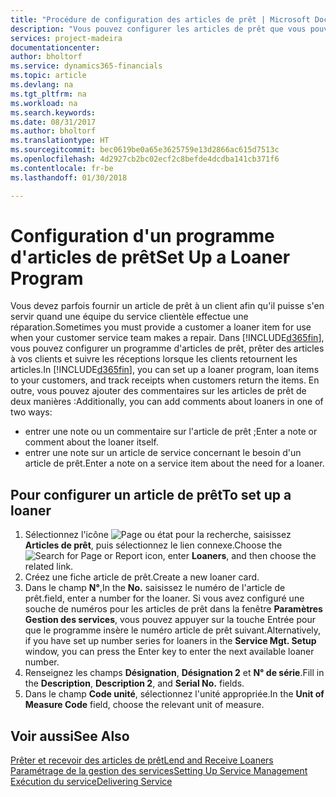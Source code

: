 ```yaml
---
title: "Procédure de configuration des articles de prêt | Microsoft Docs"
description: "Vous pouvez configurer les articles de prêt que vous pouvez prêter aux clients afin de remplacer les articles de service lors de leur maintenance."
services: project-madeira
documentationcenter: 
author: bholtorf
ms.service: dynamics365-financials
ms.topic: article
ms.devlang: na
ms.tgt_pltfrm: na
ms.workload: na
ms.search.keywords: 
ms.date: 08/31/2017
ms.author: bholtorf
ms.translationtype: HT
ms.sourcegitcommit: bec0619be0a65e3625759e13d2866ac615d7513c
ms.openlocfilehash: 4d2927cb2bc02ecf2c8befde4dcdba141cb371f6
ms.contentlocale: fr-be
ms.lasthandoff: 01/30/2018

---
```

# <a name="set-up-a-loaner-program"></a><span data-ttu-id="691d8-103">Configuration d'un programme d'articles de prêt</span><span class="sxs-lookup"><span data-stu-id="691d8-103">Set Up a Loaner Program</span></span>
<span data-ttu-id="691d8-104">Vous devez parfois fournir un article de prêt à un client afin qu'il puisse s'en servir quand une équipe du service clientèle effectue une réparation.</span><span class="sxs-lookup"><span data-stu-id="691d8-104">Sometimes you must provide a customer a loaner item for use when your customer service team makes a repair.</span></span> <span data-ttu-id="691d8-105">Dans [!INCLUDE[d365fin](includes/d365fin_md.md)], vous pouvez configurer un programme d'articles de prêt, prêter des articles à vos clients et suivre les réceptions lorsque les clients retournent les articles.</span><span class="sxs-lookup"><span data-stu-id="691d8-105">In [!INCLUDE[d365fin](includes/d365fin_md.md)], you can set up a loaner program, loan items to your customers, and track receipts when customers return the items.</span></span> <span data-ttu-id="691d8-106">En outre, vous pouvez ajouter des commentaires sur les articles de prêt de deux manières :</span><span class="sxs-lookup"><span data-stu-id="691d8-106">Additionally, you can add comments about loaners in one of two ways:</span></span>  
  
* <span data-ttu-id="691d8-107">entrer une note ou un commentaire sur l'article de prêt ;</span><span class="sxs-lookup"><span data-stu-id="691d8-107">Enter a note or comment about the loaner itself.</span></span>  
* <span data-ttu-id="691d8-108">entrer une note sur un article de service concernant le besoin d'un article de prêt.</span><span class="sxs-lookup"><span data-stu-id="691d8-108">Enter a note on a service item about the need for a loaner.</span></span>  

## <a name="to-set-up-a-loaner"></a><span data-ttu-id="691d8-109">Pour configurer un article de prêt</span><span class="sxs-lookup"><span data-stu-id="691d8-109">To set up a loaner</span></span>  
1. <span data-ttu-id="691d8-110">Sélectionnez l'icône ![Page ou état pour la recherche](media/ui-search/search_small.png "Page ou état pour la recherche"), saisissez **Articles de prêt**, puis sélectionnez le lien connexe.</span><span class="sxs-lookup"><span data-stu-id="691d8-110">Choose the ![Search for Page or Report](media/ui-search/search_small.png "Search for Page or Report icon") icon, enter **Loaners**, and then choose the related link.</span></span>  
2. <span data-ttu-id="691d8-111">Créez une fiche article de prêt.</span><span class="sxs-lookup"><span data-stu-id="691d8-111">Create a new loaner card.</span></span> 
3. <span data-ttu-id="691d8-112">Dans le champ **N°**,</span><span class="sxs-lookup"><span data-stu-id="691d8-112">In the **No.**</span></span> <span data-ttu-id="691d8-113">saisissez le numéro de l'article de prêt.</span><span class="sxs-lookup"><span data-stu-id="691d8-113">field, enter a number for the loaner.</span></span> <span data-ttu-id="691d8-114">Si vous avez configuré une souche de numéros pour les articles de prêt dans la fenêtre **Paramètres Gestion des services**, vous pouvez appuyer sur la touche Entrée pour que le programme insère le numéro article de prêt suivant.</span><span class="sxs-lookup"><span data-stu-id="691d8-114">Alternatively, if you have set up number series for loaners in the **Service Mgt. Setup** window, you can press the Enter key to enter the next available loaner number.</span></span>  
4. <span data-ttu-id="691d8-115">Renseignez les champs **Désignation**, **Désignation 2** et **N° de série**.</span><span class="sxs-lookup"><span data-stu-id="691d8-115">Fill in the **Description**, **Description 2**, and **Serial No.** fields.</span></span>  
5. <span data-ttu-id="691d8-116">Dans le champ **Code unité**, sélectionnez l'unité appropriée.</span><span class="sxs-lookup"><span data-stu-id="691d8-116">In the **Unit of Measure Code** field, choose the relevant unit of measure.</span></span>  
  
## <a name="see-also"></a><span data-ttu-id="691d8-117">Voir aussi</span><span class="sxs-lookup"><span data-stu-id="691d8-117">See Also</span></span>
[<span data-ttu-id="691d8-118">Prêter et recevoir des articles de prêt</span><span class="sxs-lookup"><span data-stu-id="691d8-118">Lend and Receive Loaners</span></span>](service-how-to-lend-receive-loaners.md)  
[<span data-ttu-id="691d8-119">Paramétrage de la gestion des services</span><span class="sxs-lookup"><span data-stu-id="691d8-119">Setting Up Service Management</span></span>](service-setup-service.md)  
[<span data-ttu-id="691d8-120">Exécution du service</span><span class="sxs-lookup"><span data-stu-id="691d8-120">Delivering Service</span></span>](service-deliver-service.md)  


